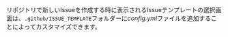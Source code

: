 リポジトリで新しいIssueを作成する時に表示されるIssueテンプレートの選択画面は、`.github/ISSUE_TEMPLATE`フォルダーに*config.yml*ファイルを追加することによってカスタマイズできます。
